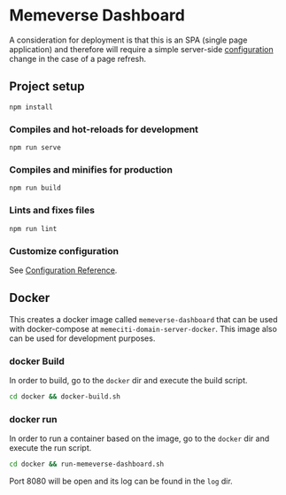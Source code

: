# Memeverse Dashboard

A consideration for deployment is that this is an SPA (single page application) and therefore will require a simple server-side [configuration](https://router.vuejs.org/guide/essentials/history-mode.html) change in the case of a page refresh.

## Project setup
```
npm install
```

### Compiles and hot-reloads for development
```
npm run serve
```

### Compiles and minifies for production
```
npm run build
```

### Lints and fixes files
```
npm run lint
```

### Customize configuration
See [Configuration Reference](https://cli.vuejs.org/config/).

## Docker
This creates a docker image called `memeverse-dashboard` that can be used with docker-compose at `memeciti-domain-server-docker`. This image also can be used for development purposes.

### docker Build
In order to build, go to the `docker` dir and execute the build script.
```bash
cd docker && docker-build.sh
```

### docker run
In order to run a container based on the image, go to the `docker` dir and execute the run script.
```bash
cd docker && run-memeverse-dashboard.sh
```
Port 8080 will be open and its log can be found in the `log` dir.
